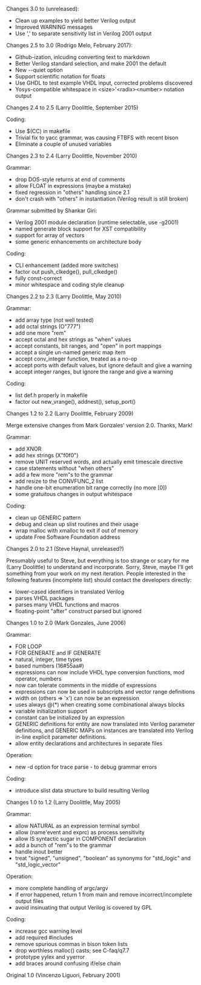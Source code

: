 Changes 3.0 to (unreleased):
  * Clean up examples to yield better Verilog output
  * Improved WARNING messages
  * Use ',' to separate sensitivity list in Verilog 2001 output


Changes 2.5 to 3.0 (Rodrigo Melo, February 2017):
  * Github-ization, inlcuding converting text to markdown
  * Better Verilog standard selection, and make 2001 the default
  * New --quiet option
  * Support scientific notation for floats
  * Use GHDL to test example VHDL input, corrected problems discovered
  * Yosys-compatible whitespace in \<size\>'\<radix\>\<number\> notation output


Changes 2.4 to 2.5 (Larry Doolittle, September 2015)

Coding:
  * Use $(CC) in makefile
  * Trivial fix to yacc grammar, was causing FTBFS with recent bison
  * Eliminate a couple of unused variables


Changes 2.3 to 2.4 (Larry Doolittle, November 2010)

Grammar:
  * drop DOS-style returns at end of comments
  * allow FLOAT in expressions (maybe a mistake)
  * fixed regression in "others" handling since 2.1
  * don't crash with "others" in instantiation (Verilog result is still broken)

Grammar submitted by Shankar Giri:
  * Verilog 2001 module declaration (runtime selectable, use -g2001)
  * named generate block support for XST compatibility
  * support for array of vectors
  * some generic enhancements on architecture body

Coding:
  * CLI enhancement (added more switches)
  * factor out push_clkedge(), pull_clkedge()
  * fully const-correct
  * minor whitespace and coding style cleanup


Changes 2.2 to 2.3 (Larry Doolittle, May 2010)

Grammar:
  * add array type (not well tested)
  * add octal strings (O"777")
  * add one more "rem"
  * accept octal and hex strings as "when" values
  * accept constants, bit ranges, and "open" in port mappings
  * accept a single un-named generic map item
  * accept conv_integer function, treated as a no-op
  * accept ports with default values, but ignore default and give a warning
  * accept integer ranges, but ignore the range and give a warning

Coding:
  * list def.h properly in makefile
  * factor out new_vrange(), addnest(), setup_port()


Changes 1.2 to 2.2 (Larry Doolittle, February 2009)

Merge extensive changes from Mark Gonzales' version 2.0.  Thanks, Mark!

Grammar:
  * add XNOR
  * add hex strings (X"f0f0")
  * remove UNIT reserved words, and actually emit timescale directive
  * case statements without "when others"
  * add a few more "rem"s to the grammar
  * add resize to the CONVFUNC_2 list
  * handle one-bit enumeration bit range correctly (no more [0])
  * some gratuitous changes in output whitespace

Coding:
  * clean up GENERIC pattern
  * debug and clean up slist routines and their usage
  * wrap malloc with xmalloc to exit if out of memory
  * update Free Software Foundation address


Changes 2.0 to 2.1 (Steve Haynal, unreleased?)

Presumably useful to Steve, but everything is too strange or scary
for me (Larry Doolittle) to understand and incorporate.  Sorry, Steve,
maybe I'll get something from your work on my next iteration.  People
interested in the following features (incomplete list) should contact
the developers directly:
  * lower-cased identifiers in translated Verilog
  * parses VHDL packages
  * parses many VHDL functions and macros
  * floating-point "after" construct parsed but ignored


Changes 1.0 to 2.0 (Mark Gonzales, June 2006)

Grammar:
  * FOR LOOP
  * FOR GENERATE and IF GENERATE
  * natural, integer, time types
  * based numbers (16#55aa#)
  * expressions can now include VHDL type conversion functions, mod operator, numbers
  * now can tolerate comments in the middle of expressions
  * expressions can now be used in subscripts and vector range definitions
  * width on (others => 'x') can now be an expression
  * uses always @(*) when creating some combinational always blocks
  * variable initialization support
  * constant can be initialized by an expression
  * GENERIC definitions for entity are now translated into Verilog
      parameter definitions, and GENERIC MAPs on instances are translated
      into Verilog in-line explicit parameter definitions.
  * allow entity declarations and architectures in separate files

Operation:
  * new -d option for trace parse - to debug grammar errors

Coding:
  * introduce slist data structure to build resulting Verilog


Changes 1.0 to 1.2 (Larry Doolittle, May 2005)

Grammar:
  * allow NATURAL as an expression terminal symbol
  * allow (name'event and exprc) as process sensitivity
  * allow IS syntactic sugar in COMPONENT declaration
  * add a bunch of "rem"s to the grammar
  * handle inout better
  * treat "signed", "unsigned", "boolean" as synonyms for "std_logic" and "std_logic_vector"

Operation:
  * more complete handling of argc/argv
  * if error happened, return 1 from main and remove incorrect/incomplete output files
  * avoid insinuating that output Verilog is covered by GPL

Coding:
  * increase gcc warning level
  * add required #includes
  * remove spurious commas in bison token lists
  * drop worthless malloc() casts; see C-faq/q7.7
  * prototype yylex and yyerror
  * add braces around confusing if/else chain

Original 1.0 (Vincenzo Liguori, February 2001)
